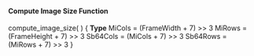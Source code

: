 #### Compute Image Size Function

<div class="syntax">
compute_image_size( ) {                                               <b>Type</b>
    MiCols = (FrameWidth + 7) >> 3
    MiRows = (FrameHeight + 7) >> 3
    Sb64Cols = (MiCols + 7) >> 3
    Sb64Rows = (MiRows + 7) >> 3
}

</div>
